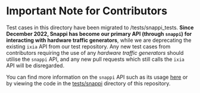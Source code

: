 # Important Note for Contributors

Test cases in this directory have been migrated to /tests/snappi_tests. **Since December 2022, Snappi has become our primary API (through `snappi`) for interacting with hardware traffic generators**, while we are deprecating the existing `ixia` API from our test repository. Any new test cases from contributors requiring the use of any *hardware traffic generators* should utilise the `snappi` API, and any new pull requests which still calls the `ixia` API will be disregarded.

You can find more information on the `snappi` API such as its usage [here](https://github.com/open-traffic-generator/snappi-ixnetwork) or by viewing the code in the [tests/snappi](https://github.com/sonic-net/sonic-mgmt/tree/master/tests/snappi_tests) directory of this repository.
